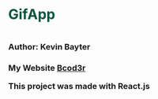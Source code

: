 <h1 style="color:#08553F;">GifApp<h1>
<h3>Author: Kevin Bayter<h3>

<h3 style="text-decoration:none;">My Website <a href="https://www.bcod3r.com">Bcod3r</a>

<p>This project was made with React.js</p>